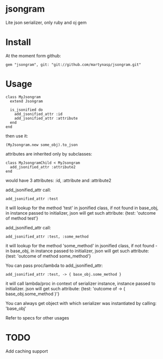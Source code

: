 jsongram
========

Lite json serializer, only ruby and oj gem

Install
====

At the moment form github:

    gem "jsongram", git: "git://github.com/martynasp/jsongram.git"

Usage
====

    class MyJsongram
      extend Jsongram
    
      is_jsonified do
        add_jsonified_attr :id
        add_jsonified_attr :attribute
      end
    end

then use it:
    
    (MyJsongram.new some_obj).to_json

attributes are inherited only by subclasses:
    
    class MyJsongramChild < MyJsongram
      add_jsonified_attr :attribute2
    end

would have 3 attributes: :id, :attribute and :attribute2

add_jsonified_attr call:

    add_jsonified_attr :test

it will lookup for the method 'test' in jsonified class, if not found in base_obj,
in instance passed to initializer, json will get such attribute: {test: 'outcome of method test'}

add_jsonified_attr call:

    add_jsonified_attr :test, :some_method

it will lookup for the method 'some_method' in jsonified class, if not found - in base_obj,
in instance passed to initializer, json will get such attribute: {test: 'outcome of method some_method'}

You can pass proc/lambda to add_jsonified_attr:

    add_jsonified_attr :test, -> { base_obj.some_method }

it will call lambda/proc in context of serializer instance, instance passed to initializer.
json will get such attribute: {test: 'outcome of -> { base_obj.some_method }'}

You can always get object with which serializer was instantiated by calling: 'base_obj' 

Refer to specs for other usages

TODO
====

Add caching support